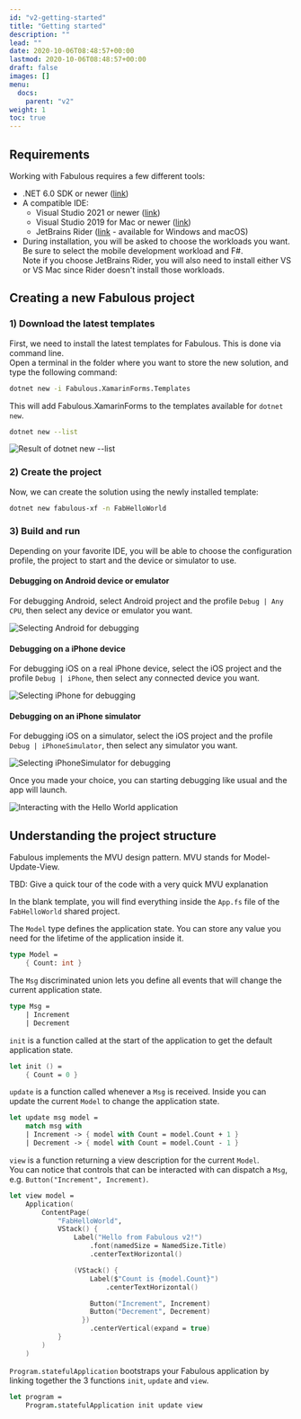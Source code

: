```yaml
---
id: "v2-getting-started"
title: "Getting started"
description: ""
lead: ""
date: 2020-10-06T08:48:57+00:00
lastmod: 2020-10-06T08:48:57+00:00
draft: false
images: []
menu:
  docs:
    parent: "v2"
weight: 1
toc: true
---
```


## Requirements

Working with Fabulous requires a few different tools:
- .NET 6.0 SDK or newer ([link](https://dotnet.microsoft.com/))
- A compatible IDE:
  - Visual Studio 2021 or newer ([link](https://visualstudio.microsoft.com/vs/))
  - Visual Studio 2019 for Mac or newer ([link](https://visualstudio.microsoft.com/vs/mac/))
  - JetBrains Rider ([link](https://www.jetbrains.com/rider/) - available for Windows and macOS)  
- During installation, you will be asked to choose the workloads you want. Be sure to select the mobile development workload and F#.  
  Note if you choose JetBrains Rider, you will also need to install either VS or VS Mac since Rider doesn't install those workloads.

## Creating a new Fabulous project

### 1) Download the latest templates

First, we need to install the latest templates for Fabulous. This is done via command line.  
Open a terminal in the folder where you want to store the new solution, and type the following command:

```sh
dotnet new -i Fabulous.XamarinForms.Templates
```

This will add Fabulous.XamarinForms to the templates available for `dotnet new`.

```sh
dotnet new --list
```

![Result of dotnet new --list](dotnet-new-list.png)

### 2) Create the project

Now, we can create the solution using the newly installed template:

```sh
dotnet new fabulous-xf -n FabHelloWorld
```

### 3) Build and run

Depending on your favorite IDE, you will be able to choose the configuration profile, the project to start and the device or simulator to use.

#### Debugging on Android device or emulator

For debugging Android, select Android project and the profile `Debug | Any CPU`, then select any device or emulator you want.

![Selecting Android for debugging](android-debug.png)

#### Debugging on a iPhone device

For debugging iOS on a real iPhone device, select the iOS project and the profile `Debug | iPhone`, then select any connected device you want.

![Selecting iPhone for debugging](iphone-debug.png)

#### Debugging on an iPhone simulator

For debugging iOS on a simulator, select the iOS project and the profile `Debug | iPhoneSimulator`, then select any simulator you want.

![Selecting iPhoneSimulator for debugging](iphone-simulator-debug.png)

Once you made your choice, you can starting debugging like usual and the app will launch.

![Interacting with the Hello World application](hello-world.gif)

## Understanding the project structure

Fabulous implements the MVU design pattern. MVU stands for Model-Update-View.

TBD: Give a quick tour of the code with a very quick MVU explanation

In the blank template, you will find everything inside the `App.fs` file of the `FabHelloWorld` shared project.

The `Model` type defines the application state. You can store any value you need for the lifetime of the application inside it.

```fs
type Model =
    { Count: int }
```

The `Msg` discriminated union lets you define all events that will change the current application state.

```fs
type Msg =
    | Increment
    | Decrement
```

`init` is a function called at the start of the application to get the default application state.

```fs
let init () =
    { Count = 0 }
```

`update` is a function called whenever a `Msg` is received. Inside you can update the current `Model` to change the application state.

```fs
let update msg model =
    match msg with
    | Increment -> { model with Count = model.Count + 1 }
    | Decrement -> { model with Count = model.Count - 1 }
```

`view` is a function returning a view description for the current `Model`.  
You can notice that controls that can be interacted with can dispatch a `Msg`, e.g. `Button("Increment", Increment)`.

```fs
let view model =
    Application(
        ContentPage(
            "FabHelloWorld",
            VStack() {
                Label("Hello from Fabulous v2!")
                    .font(namedSize = NamedSize.Title)
                    .centerTextHorizontal()

                (VStack() {
                    Label($"Count is {model.Count}")
                        .centerTextHorizontal()

                    Button("Increment", Increment)
                    Button("Decrement", Decrement)
                  })
                    .centerVertical(expand = true)
            }
        )
    )
```

`Program.statefulApplication` bootstraps your Fabulous application by linking together the 3 functions `init`, `update` and `view`.

```fs
let program =
    Program.statefulApplication init update view
```